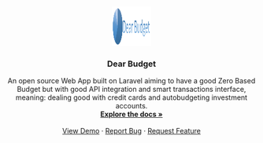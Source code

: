 <!-- PROJECT LOGO -->
<br />
<p align="center">
  <a href="https://github.com/rafacla/dear-budget">
    <img src="public/assets/full-logo.png" alt="Logo" width="80" height="80">
  </a>

  <h3 align="center">Dear Budget</h3>

  <p align="center">
    An open source Web App built on Laravel aiming to have a good Zero Based Budget but with good API integration and smart transactions interface, meaning: dealing good with credit cards and autobudgeting investment accounts.
    <br />
    <a href="https://github.com/rafacla/dear-budget"><strong>Explore the docs »</strong></a>
    <br />
    <br />
    <a href="https://github.com/rafacla/dear-budget">View Demo</a>
    ·
    <a href="https://github.com/rafacla/dear-budget/issues">Report Bug</a>
    ·
    <a href="https://github.com/rafacla/dear-budget/issues">Request Feature</a>
  </p>
</p>
